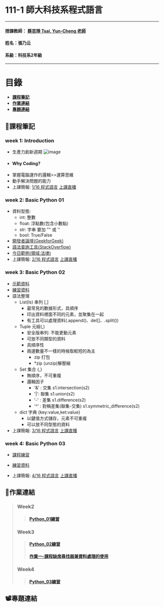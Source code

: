# 111-1 師大科技系程式語言
***
 #### 授課教師： [蔡芸琤 Tsai, Yun-Cheng 老師](https://github.com/pecu?tab=repositories)
 #### 姓名：張乃云
 #### 系級：科技系2年級
***
# 目錄  

+ [**課程筆記**](https://github.com/41071119H-Irene/PL#pencil%E8%AA%B2%E7%A8%8B%E7%AD%86%E8%A8%98)
+ [**作業連結**](https://github.com/41071119H-Irene/PL#%E4%BD%9C%E6%A5%AD%E9%80%A3%E7%B5%90)
+ [**專題連結**](https://github.com/41071119H-Irene/PL#%EF%B8%8F%E5%B0%88%E9%A1%8C%E9%80%A3%E7%B5%90)

## :pencil:課程筆記
### week 1: Introduction
 * 生產力創新週期
 ![image](https://user-images.githubusercontent.com/112916890/190286800-1c6c537f-3b8c-494e-ac89-fd8eec616966.png)
 *  #### Why Coding?
   * 掌握電腦運作的邏輯>>運算思維
   * 動手解決問題的能力
 * 上課簡報: [1/16 程式語言](https://docs.google.com/presentation/d/e/2PACX-1vS_11f3KIeNeqmInAKfHaDzOTxK_ff05aI3H3hanLX1qI6Z8iHhbOfqEUgl3Gzx3s1pYtjIZcdzECSP/pub?start=false&loop=false&delayms=3000&slide=id.p)  [上課直播](https://www.youtube.com/watch?v=LiPvUoV-Dy4&feature=youtu.be)
 
### week 2: Basic Python 01
 * 資料型態:
   * int: 整數
   * float: 浮點數(包含小數點)
   * str: 字串 要加 "" 或 ''
   * bool: True/False
 * [開發者論壇(GeekforGeek)](https://www.geeksforgeeks.org/python-programming-language/)
 * [語法查詢工具(StackOverflow)](https://stackoverflow.co/)
 * [今日範例(領域:法律)](https://github.com/pecu/LawTech/tree/main/Learning-Materials/C1_Python_%E5%9F%BA%E7%A4%8E_01)
 * 上課簡報: [2/16 程式語言](https://docs.google.com/presentation/d/e/2PACX-1vQa2_6HxpBPDUjViqvd82AqQfnywwWwETU60fLexCe7ADD8A7kHkpGjkmO6kCSYyw-AFrSCfG3THXiA/pub?start=false&loop=false&delayms=3000&slide=id.p)  [上課直播](https://moodle3.ntnu.edu.tw/mod/page/view.php?id=502948)
 
 ### week 3: Basic Python 02
 * [示範資料](https://github.com/pecu/PL/blob/main/Python02.ipynb)
 * [練習資料](https://github.com/pecu/LawTech/tree/main/Learning-Materials/C1_Python_%E5%9F%BA%E7%A4%8E_02)
 * 語法整理
    * List(ls) 串列 [,]
        * 最常見的數據形式，具順序
        * 印出資料裡面不同的元素，並聚集在一起
        * 有工具可以處理資料(.append()、del[]、.split())
    * Tuple 元組(,)
        * 安全版串列: 不能更動元素
        * 可放不同類型的資料
        * 具順序性
        * 兩邊數量不一樣的時候取較短的為主
           * zip 打包
           * *zip (unzip)解壓縮
    * Set 集合 {,}
        * 無順序，不可重複
        * 邏輯因子
           * '&' : 交集 s1.intersection(s2)
           * '|': 聯集 s1.union(s2)
           * '-' : 差集 s1.difference(s2)
           * '^' : 對稱差集(聯集-交集) s1.symmetric_difference(s2)
    * dict 字典 {key:value,ket:value}
        * 以鍵值方式儲存，元素不可重複
        * 可以放不同型態的資料
 * 上課簡報: [3/16 程式語言](https://docs.google.com/presentation/d/e/2PACX-1vSAw9A5Eu_lHKzShkG8CacnBGk4xauhztCRro8AaxmllMd-gGR3iZpgeV2q8Yz4Fm7CRgfW7fmZSnTJ/pub?start=false&loop=false&delayms=3000&slide=id.p)  [上課直播](https://moodle3.ntnu.edu.tw/mod/page/view.php?id=508174)
 
 ### week 4: Basic Python 03
 * [課程練習](https://github.com/41071119H-Irene/PL/blob/main/Week4_Python_03.ipynb)
 * [練習資料](https://github.com/pecu/LawTech/tree/main/Learning-Materials/C2_Python_%E5%9F%BA%E7%A4%8E_03%2604)
 
  * 上課簡報: [4/16 程式語言](https://docs.google.com/presentation/d/e/2PACX-1vRR3pc8mhMsa4xByYW6vKqtJiJCsAaeLLCvmRVf3RquXZDwY3yk0H9vcF3CGwkVh5ypqe5Yto0-E88d/pub?start=false&loop=false&delayms=3000&slide=id.p)  [上課直播]()
  
## 🙌作業連結
> ### Week2
>> #### [Python_01練習](https://github.com/41071119H-Irene/PL/blob/main/Week2_python_01.ipynb)
> ### Week3
>> #### [Python_02練習](https://github.com/41071119H-Irene/PL/blob/main/Week3_python_02.ipynb)
>> #### [作業一-課程缺席尋找器兼資料處理的使用](https://github.com/41071119H-Irene/PL/blob/main/Week3_Homework_01.ipynb)
> ### Week4
>> #### [Python_03練習]()
## 📽️專題連結
